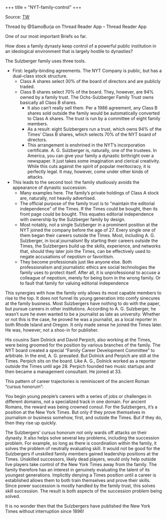 +++
title = "NYT-family-control"
+++

Source: [TW](https://threadreaderapp.com/thread/1621195859345182720.html)

Thread by @SamoBurja on Thread Reader App – Thread Reader App  

One of our most important Briefs so far.

How does a family dynasty keep control of a powerful public institution in an ideological environment that is largely hostile to dynasties?

The Sulzberger family uses three tools.

- First: legally-binding agreements. The NYT Company is public, but has a dual-class stock structure. 
  - Class A shares select 30% of the board of directors and are publicly traded. 
  - Class B shares select 70% of the board. They, however, are 94% owned by a family trust. The Ochs-Sulzberger Family Trust owns basically all Class B shares. 
    - It also can’t really sell them. Per a 1986 agreement, any Class B shares sold outside the family would be automatically converted to Class A shares. The trust is run by a committee of eight family members. 
    - As a result: eight Sulzbergers run a trust, which owns 94% of the Times’ Class B shares, which selects 70% of the NYT board of directors. 
    - This arrangement is enshrined in the NYT’s incorporation certificate. A. G. Sulzberger is, naturally, one of the trustees. In America, you can give your family a dynastic birthright over a newspaper. It just takes some imagination and clerical creativity. While this cuts against the spirit of popular meritocracy, it is perfectly legal. It may, however, come under other kinds of attacks.
- This leads to the second tool: the family studiously avoids the appearance of dynastic succession. 
  - Many examples here. The family’s private holdings of Class A stock are, naturally, not heavily advertised. 
  - The official purpose of the family trust is to “maintain the editorial independence” of the Times. If the Times could be bought, then its front page could be bought. This equates editorial independence with ownership by the Sulzberger family by design. 
  - Most notably, not a single Sulzberger in a prominent position at the NYT joined the company before the age of 27. Every single one of them began their careers outside the Times. Most, including A. G. Sulzberger, in local journalism! By starting their careers outside the Times, the Sulzbergers build up the skills, experience, and networks that, should they later join the Times, can be effectively used to negate accusations of nepotism or favoritism.
  - They become professionals just like anyone else. Both professionalism and journalistic ethics are social technologies the family uses to protect itself. After all, it is unprofessional to accuse a colleague of nepotism, merely for being born in the wrong family. Or to fault that family for valuing editorial independence


This synergies with how the family only allows its most capable members to rise to the top. It does not funnel its young generation into comfy sinecures at the family business. Most Sulzbergers have nothing to do with the paper, but pursue careers in other institutions. According to A. G. Sulzberger, he wasn’t sure he even wanted to be a journalist as late as university. Whether or not this is the case, he proved he was a journalist, as a local reporter in both Rhode Island and Oregon. It only made sense he joined the Times later. He was, however, not a shoo-in for publisher. 

His cousins Sam Dolnick and David Perpich, also working at the Times, were being groomed for the position by various branches of the family. The NYT board created a special “Family Career Development Committee” to arbitrate. In the end, A. G. prevailed. But Dolnick and Perpich are still at the Times. Perpich sits on the board. Like A. G., Dolnick worked as a reporter outside the Times until age 28. Perpich founded two music startups and then became a management consultant. He joined at 33. 

This pattern of career trajectories is reminiscent of the ancient Roman “cursus honorum”:

You begin young people’s careers with a series of jobs or challenges in different domains, not a specialized track in one domain. For ancient Romans, the reward was being crowned consul. For the Sulzbergers, it’s a position at the New York Times. But only if they prove themselves in journalism or business somehow, first, and outside the Times. But if they do, then they rise up quickly.

The Sulzbergers’ cursus honorum not only wards off attacks on their dynasty. It also helps solve several key problems, including the succession problem. For example, so long as there is coordination within the family, it solves the problem of neutrally evaluating skill. It would not be good for the Sulzbergers if unskilled family members gained leadership positions at the Times. Unskilled successors, likely dead players, would only help outside live players take control of the New York Times away from the family. The family therefore has an interest in genuinely evaluating the talent of its youngest generations. Implicitly denying a Times position until a career is established allows them to both train themselves and prove their skills. Since power succession is mostly handled by the family trust, this solves skill succession. The result is both aspects of the succession problem being solved.

It is no wonder then that the Sulzbergers have published the New York Times without interruption since 1896! 